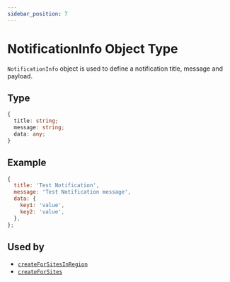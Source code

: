 ```yaml
---
sidebar_position: 7
---
```


# NotificationInfo Object Type

`NotificationInfo` object is used to define a notification title, message and payload.

## Type

```ts
{
  title: string;
  message: string;
  data: any;
}
```

## Example

```js
{
  title: 'Test Notification',
  message: 'Test Notification message',
  data: {
    key1: 'value',
    key2: 'value',
  },
};

```

## Used by

- [`createForSitesInRegion`](../Modules/Notify#create-for-sites-in-region)
- [`createForSites`](../Modules/Notify#create-for-sites)
